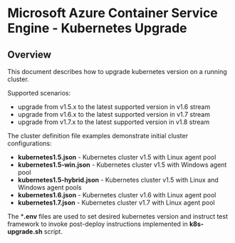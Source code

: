 # Microsoft Azure Container Service Engine - Kubernetes Upgrade

## Overview

This document describes how to upgrade kubernetes version on a running cluster.

Supported scenarios:
- upgrade from v1.5.x to the latest supported version in v1.6 stream
- upgrade from v1.6.x to the latest supported version in v1.7 stream
- upgrade from v1.7.x to the latest supported version in v1.8 stream

The cluster definition file examples demonstrate initial cluster configurations:
- **kubernetes1.5.json** - Kubernetes cluster v1.5 with Linux agent pool
- **kubernetes1.5-win.json** - Kubernetes cluster v1.5 with Windows agent pool
- **kubernetes1.5-hybrid.json** - Kubernetes cluster v1.5 with Linux and Windows agent pools
- **kubernetes1.6.json** - Kubernetes cluster v1.6 with Linux agent pool
- **kubernetes1.7.json** - Kubernetes cluster v1.7 with Linux agent pool

The ***.env** files are used to set desired kubernetes version and instruct test framework to invoke post-deploy instructions implemented in **k8s-upgrade.sh** script.
